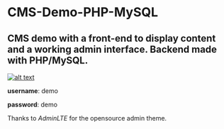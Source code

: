 # CMS-Demo-PHP-MySQL
CMS demo with a front-end to display content and a working admin interface. Backend made with PHP/MySQL. 
---

<a href="http://cmsdemo.tlcode.com/login.php" target="_blank">![alt text](http://www.tlcode.com/lab/images/demobtn.jpg "See Demo")</a>

**username**: demo

**password**: demo



Thanks to *AdminLTE* for the opensource admin theme.

